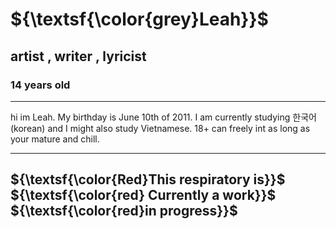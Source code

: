 # ${\textsf{\color{grey}Leah}}$
## artist , writer , lyricist 
### 14 years old
_____
hi im Leah. My birthday is June 10th of 2011. I am currently studying 한국어 (korean) and I might also study Vietnamese. 18+ can freely int as long as your mature and chill.
___ 

## ${\textsf{\color{Red}This respiratory is}}$ ${\textsf{\color{red} Currently a work}}$ ${\textsf{\color{red}in progress}}$



